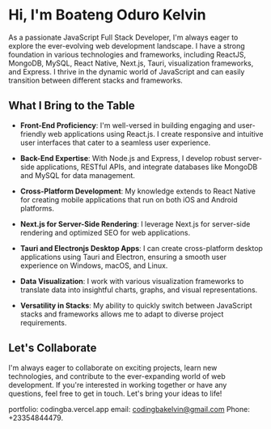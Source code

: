 # Hi, I'm Boateng Oduro Kelvin

As a passionate JavaScript Full Stack Developer, I'm always eager to explore the ever-evolving web development landscape. I have a strong foundation in various technologies and frameworks, including ReactJS, MongoDB, MySQL, React Native, Next.js, Tauri, visualization frameworks, and Express. I thrive in the dynamic world of JavaScript and can easily transition between different stacks and frameworks.

## What I Bring to the Table

- **Front-End Proficiency**: I'm well-versed in building engaging and user-friendly web applications using React.js. I create responsive and intuitive user interfaces that cater to a seamless user experience.

- **Back-End Expertise**: With Node.js and Express, I develop robust server-side applications, RESTful APIs, and integrate databases like MongoDB and MySQL for data management.

- **Cross-Platform Development**: My knowledge extends to React Native for creating mobile applications that run on both iOS and Android platforms.

- **Next.js for Server-Side Rendering**: I leverage Next.js for server-side rendering and optimized SEO for web applications.

- **Tauri and Electronjs Desktop Apps**: I can create cross-platform desktop applications using Tauri and Electron, ensuring a smooth user experience on Windows, macOS, and Linux.

- **Data Visualization**: I work with various visualization frameworks to translate data into insightful charts, graphs, and visual representations.

- **Versatility in Stacks**: My ability to quickly switch between JavaScript stacks and frameworks allows me to adapt to diverse project requirements.

## Let's Collaborate

I'm always eager to collaborate on exciting projects, learn new technologies, and contribute to the ever-expanding world of web development. If you're interested in working together or have any questions, feel free to get in touch. Let's bring your ideas to life!

 portfolio: codingba.vercel.app
email: codingbakelvin@gmail.com
Phone: +23354844479.
